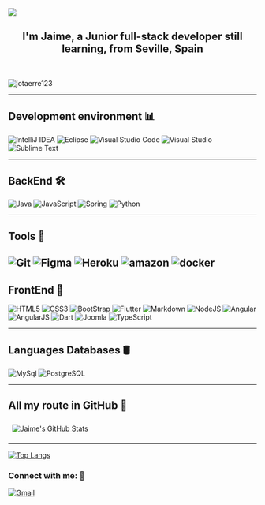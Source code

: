 
<img src="./img/carbon.svg">


<h2 align="center">I'm Jaime, a Junior full-stack developer still learning, from Seville, Spain
</h2>


<br>

![jotaerre123](https://komarev.com/ghpvc/?username=jotaerre123&color=ABEBC6)

---

## Development environment 📊

![IntelliJ IDEA](https://img.shields.io/badge/IntelliJ-FE7A1.svg?style=for-the-badge&logo=IntelliJIDEA&logoColor=white)
![Eclipse](https://img.shields.io/badge/Eclipse-FE7A16.svg?style=for-the-badge&logo=Eclipse&logoColor=white)
![Visual Studio Code](https://img.shields.io/badge/Visual%20Studio%20Code-0078d7.svg?style=for-the-badge&logo=visual-studio-code&logoColor=white)
![Visual Studio](https://img.shields.io/badge/Visual%20Studio-5C2D91.svg?style=for-the-badge&logo=visual-studio&logoColor=white)
![Sublime Text](https://img.shields.io/badge/sublime_text-%23575757.svg?style=for-the-badge&logo=sublime-text&logoColor=important)


---

## BackEnd 🛠

![Java](https://img.shields.io/badge/java-%23ED8B00.svg?style=for-the-badge&logo=java&logoColor=white)
![JavaScript](https://img.shields.io/badge/javascript-%23323330.svg?style=for-the-badge&logo=javascript&logoColor=%23F7DF1E)
![Spring](https://img.shields.io/badge/Spring-6DB33F?style=for-the-badge&logo=spring&logoColor=white)
![Python](https://img.shields.io/badge/Python-14354C?style=for-the-badge&logo=python&logoColor=white)

---
## Tools 🔧

![Git](https://img.shields.io/badge/git-%23F05033.svg?style=for-the-badge&logo=git&logoColor=white)
![Figma](https://img.shields.io/badge/figma-%23F24E1E.svg?style=for-the-badge&logo=figma&logoColor=white)
![Heroku](https://img.shields.io/badge/Heroku-430098?style=for-the-badge&logo=heroku&logoColor=white)
![amazon](https://img.shields.io/badge/amazon%20web%20Services-%23ED8B00?style=for-the-badge&logo=amazon&logoColor=white)
![docker](https://img.shields.io/badge/docker-%231572B6?style=for-the-badge&logo=docker&logoColor=white)
---
## FrontEnd 🎨


![HTML5](https://img.shields.io/badge/html5-%23E34F26.svg?style=for-the-badge&logo=html5&logoColor=white)
![CSS3](https://img.shields.io/badge/css3-%231572B6.svg?style=for-the-badge&logo=css3&logoColor=white)
![BootStrap](https://img.shields.io/badge/Bootstrap-563D7C?style=for-the-badge&logo=bootstrap&logoColor=white)
![Flutter](https://img.shields.io/badge/Flutter-%231572B6.svg?style=for-the-badge&logo=Flutter&logoColor=white)
![Markdown](https://img.shields.io/badge/markdown-%23000000.svg?style=for-the-badge&logo=markdown&logoColor=white)
![NodeJS](https://img.shields.io/badge/node.js-6DA55F?style=for-the-badge&logo=node.js&logoColor=white)
![Angular](https://img.shields.io/badge/Angular-DD0031?style=for-the-badge&logo=angular&logoColor=white)
![AngularJS](https://img.shields.io/badge/AngularJS-E23237?style=for-the-badge&logo=angularjs&logoColor=white)
![Dart](https://img.shields.io/badge/dart-%2320232a.svg?style=for-the-badge&logo=dart&logoColor=%2361DAFB)
![Joomla](https://img.shields.io/badge/joomla-%2320.svg?style=for-the-badge&logo=joomla&logoColor=white)
![TypeScript](https://img.shields.io/badge/TypeScript-%231572B6.svg?style=for-the-badge&logo=TypeScript&logoColor=white)




---

## Languages Databases 🛢

![MySql](https://img.shields.io/badge/MySQL-00000F?style=for-the-badge&logo=mysql&logoColor=white)
![PostgreSQL](https://img.shields.io/badge/PostgreSQL-%231572B6?style=for-the-badge&logo=PostgreSQL&logoColor=white)



---




## All my route in GitHub 🧩

<a href="https://github.com/jotaerre123">
  <img align="center" style="margin:0.5rem" src="https://github-readme-stats.vercel.app/api?username=jotaerre123&show_icons=true&line_height=27&count_private=true&title_color=ffffff&text_color=c9cacc&icon_color=4AB097&bg_color=1A2B34" alt="Jaime's GitHub Stats" />
</a>

---

[![Top Langs](https://github-readme-stats.vercel.app/api/top-langs/?username=jotaerre123&layout=compact)](https://github.com/anuraghazra/github-readme-stats)


<h3 align="left">Connect with me: 🔗</h3>

[![Gmail](https://img.shields.io/badge/Gmail-D14836?style=for-the-badge&logo=gmail&logoColor=white)](mailto:jaijimri@gmail.com)
